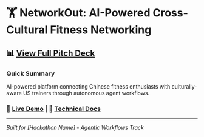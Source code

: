 # 🏋️ NetworkOut: AI-Powered Cross-Cultural Fitness Networking

## 📊 [View Full Pitch Deck](docs/pitch-deck.html)

### Quick Summary
AI-powered platform connecting Chinese fitness enthusiasts with culturally-aware US trainers through autonomous agent workflows.

### 🚀 [Live Demo](your-demo-link) | 📖 [Technical Docs](public/TECHNICAL_README.md)

---
*Built for [Hackathon Name] - Agentic Workflows Track*

